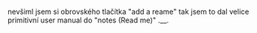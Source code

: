 nevšiml jsem si obrovského tlačítka "add a reame" tak jsem to dal velice primitivní user manual do "notes (Read me)"  .__.
